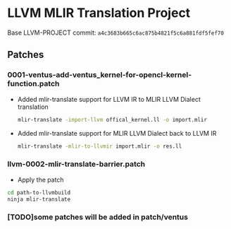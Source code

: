 # LLVM MLIR Translation Project

Base LLVM-PROJECT commit: `a4c3683b665c6ac875b4821f5c6a881fdf5fef70`

## Patches

### 0001-ventus-add-ventus_kernel-for-opencl-kernel-function.patch
- Added mlir-translate support for LLVM IR to MLIR LLVM Dialect translation
  ```bash
  mlir-translate -import-llvm offical_kernel.ll -o import.mlir
  ```
- Added mlir-translate support for MLIR LLVM Dialect back to LLVM IR
  ```bash
  mlir-translate -mlir-to-llvmir import.mlir -o res.ll
  ```
### llvm-0002-mlir-translate-barrier.patch
- Apply the patch
```bash
cd path-to-llvmbuild
ninja mlir-translate
```


### [TODO]some patches will be added in patch/ventus